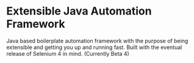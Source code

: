 # Extensible Java Automation Framework
Java based boilerplate automation framework with the purpose of being extensible and getting you up and running fast. Built with the eventual release of Selenium 4 in mind. (Currently Beta 4)

